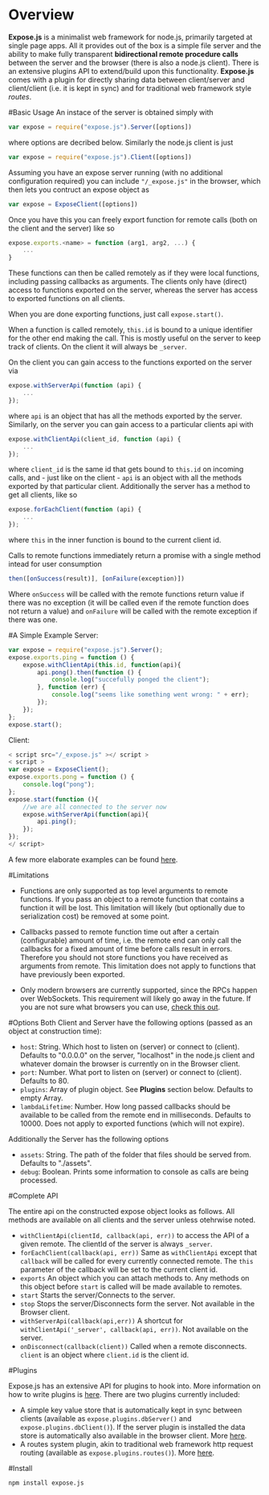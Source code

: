 # Overview

__Expose.js__ is a minimalist web framework for node.js, primarily targeted at single page apps. All it provides out of the box is a simple file server and the ability to make fully transparent __bidirectional remote procedure calls__ between the server and the browser (there is also a node.js client).
There is an extensive plugins API to extend/build upon this functionality. __Expose.js__ comes with a plugin for directly sharing data between client/server and client/client (i.e. it is kept in sync) and for traditional web framework style _routes_.



#Basic Usage
An instace of the server is obtained simply with 
```js
var expose = require("expose.js").Server([options])
```
where options are decribed below. Similarly the node.js client is just 
```js
var expose = require("expose.js").Client([options])
```

Assuming you have an expose server running (with no additional configuration required) you can include ```"/_expose.js"``` in the browser, which then lets you contruct an expose object as 
```js
var expose = ExposeClient([options])
```

Once you have this you can freely export function for remote calls (both on the client and the server) like so

```js
expose.exports.<name> = function (arg1, arg2, ...) {
	...
}
```

These functions can then be called remotely as if they were local functions, including passing callbacks as arguments. The clients only have (direct) access to functions exported on the server, whereas the server has access to exported functions on all clients.

When you are done exporting functions, just call ```expose.start()```.

When a function is called remotely, ```this.id``` is bound to a unique identifier for the other end making the call. This is mostly useful on the server to keep track of clients. On the client it will always be ```_server```.

On the client you can gain access to the functions exported on the server via

```js
expose.withServerApi(function (api) {
	...
});
```
where ```api``` is an object that has all the methods exported by the server. Similarly, on the server you can gain access to a particular clients api with

```js
expose.withClientApi(client_id, function (api) {
	...
});
```
where ```client_id``` is the same id that gets bound to ```this.id``` on incoming calls, and - just like on the client - ```api``` is an object with all the methods exported by that particular client. Additionally the server has a method to get all clients, like so

```js
expose.forEachClient(function (api) {
	...
});
```
where ```this``` in the inner function is bound to the current client id.

Calls to remote functions immediately return a promise with a single method intead for user consumption

```js
then([onSuccess(result)], [onFailure(exception)])
```
Where `onSuccess` will be called with the remote functions return value if there was no exception (it will be called even if the remote function does not return a value) and `onFailure` will be called with the remote exception if there was one.

#A Simple Example
Server:

```js
var expose = require("expose.js").Server();
expose.exports.ping = function () {
	expose.withClientApi(this.id, function(api){
		api.pong().then(function () {
			console.log("succefully ponged the client");
		}, function (err) {
			console.log("seems like something went wrong: " + err);
		});
	});
};
expose.start();  
```

Client:

```js
< script src="/_expose.js" ></ script >
< script >
var expose = ExposeClient();
expose.exports.pong = function () {
	console.log("pong");
};
expose.start(function (){
	//we are all connected to the server now
	expose.withServerApi(function(api){
		api.ping();
	});
});
</ script>
```

A few more elaborate examples can be found [here](https://github.com/stkem/expose/tree/master/examples).


#Limitations

- Functions are only supported as top level arguments to remote functions. If you pass an object to a remote function that contains a function it will be lost. This limitation will likely (but optionally due to serialization cost) be removed at some point.

- Callbacks passed to remote function time out after a certain (configurable) amount of time, i.e. the remote end can only call the callbacks for a fixed amount of time before calls result in errors. Therefore you should not store functions you have received as arguments from remote. This limitation does not apply to functions that have previously been exported.

- Only modern browsers are currently supported, since the RPCs happen over WebSockets. This requirement will likely go away in the future. If you are not sure what browsers you can use, [check this out](http://caniuse.com/websockets).


#Options
Both Client and Server have the following options (passed as an object at construction time):

- ```host```: String. Which host to listen on (server) or connect to (client). Defaults to "0.0.0.0" on the server, "localhost" in the node.js client and whatever domain the browser is currently on in the Browser client.
- ```port```: Number. What port to listen on (server) or connect to (client). Defaults to 80.
- ```plugins```: Array of plugin object. See __Plugins__ section below. Defaults to empty Array.
- ```lambdaLifetime```: Number. How long passed callbacks should be available to be called from the remote end in milliseconds. Defaults to 10000. Does not apply to exported functions (which will not expire).

Additionally the Server has the following options

- ```assets```: String. The path of the folder that files should be served from. Defaults to "./assets".
- ```debug```: Boolean. Prints some information to console as calls are being processed.

#Complete API

The entire api on the constructed expose object looks as follows. All methods are available on all clients and the server unless otehrwise noted.

- `withClientApi(clientId, callback(api, err))` to access the API of a given remote. The clientId of the server is always `_server`.
- `forEachClient(callback(api, err))` Same as `withClientApi` except that `callback` will be called for every currently connected remote. The `this` parameter of the callback will be set to the current client id.
- `exports` An object which you can attach methods to. Any methods on this object before `start` is called will be made available to remotes.
- `start` Starts the server/Connects to the server.
- `stop` Stops the server/Disconnects form the server. Not available in the Browser client.
- `withServerApi(callback(api,err))` A shortcut for `withClientApi('_server', callback(api, err))`. Not available on the server.
- `onDisconnect(callback(client))` Called when a remote disconnects. `client` is an object where `client.id` is the client id.

#Plugins

Expose.js has an extensive API for plugins to hook into. More information on how to write plugins is [here](https://github.com/stkem/expose/tree/master/plugins). There are two plugins currently included:

- A simple key value store that is automatically kept in sync between clients (available as `expose.plugins.dbServer()` and `expose.plugins.dbClient()`). If the server plugin is installed the data store is automatically also available in the browser client. More [here](https://github.com/stkem/expose/tree/master/plugins/db).
- A routes system plugin, akin to traditional web framework http request routing (available as `expose.plugins.routes()`). More [here](https://github.com/stkem/expose/tree/master/plugins/routes).


#Install

```
npm install expose.js
```
